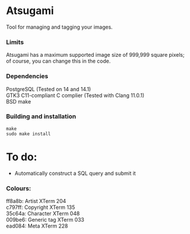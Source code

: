 Atsugami
========
Tool for managing and tagging your images.

### Limits  
Atsugami has a maximum supported image size of 999,999 square pixels; of course, you can change this in the code.

### Dependencies  
PostgreSQL (Tested on 14 and 14.1)  
GTK3
C11-compliant C complier (Tested with Clang 11.0.1)  
BSD make

### Building  and installation
`make`  
`sudo make install`  

# To do:  
-	Automatically construct a SQL query and submit it  

### Colours:
ff8a8b: Artist		XTerm 204  
c797ff: Copyright	XTerm 135  
35c64a: Character	XTerm 048  
009be6: Generic tag	XTerm 033  
ead084: Meta		XTerm 228  
